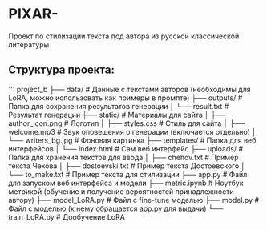 # PIXAR-
Проект по стилизации текста под автора из русской классической литературы
## Структура проекта:
'''
project_b
├── data/                 # Данные с текстами авторов (необходимы для LoRA, можно использовать как примеры в промпте)
├── outputs/              # Папка для сохранения результатов генерации
│   └── result.txt        # Результат генерации
├── static/               # Материалы для сайта
│   ├── author_icon.png   # Логотип
│   ├── styles.css        # Стиль для сайта
│   ├── welcome.mp3       # Звук оповещения о генерации (включается отдельно)
│   └── writers_bg.jpg    # Фоновая картинка
├── templates/            # Папка для веб интерфейсов
│   └── index.html        # Сам веб интерфейс
├── uploads/              # Папка для хранения текстов для ввода
│   ├── chehov.txt        # Пример текста Чехова
│   ├── dostoevski.txt    # Пример текста Достоевского
│   └── to_make.txt       # Пример текста для стилизации
├── app.py                # Файл для запуском веб интерфейса и модели
├── metric.ipynb          # Ноутбук метрикой (обучение и получение вероятностей принадлежности автору)
├── model_LoRA.py         # Файл с fine-tune моделью
├── model.py              # Файл с моделью (к нему обращается app.py для выдачи)
└── train_LoRA.py         # Дообучение LoRA
